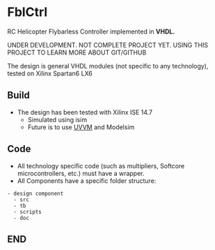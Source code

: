 # FblCtrl
RC Helicopter Flybarless Controller implemented in **VHDL.** 

UNDER DEVELOPMENT. NOT COMPLETE PROJECT YET. USING THIS PROJECT TO LEARN MORE ABOUT GIT/GITHUB

The design is general VHDL modules (not specific to any technology), tested on Xilinx Spartan6 LX6

## Build
- The design has been tested with Xilinx ISE 14.7
  - Simulated using isim
  - Future is to use [UVVM](https://github.com/UVVM/UVVM) and Modelsim

## Code
- All technology specific code (such as multipliers, Softcore microcontrollers, etc.) must have a wrapper. 
- All Components have a specific folder structure:

```
- design component
  - src
  - tb
  - scripts
  - doc
```

## END 